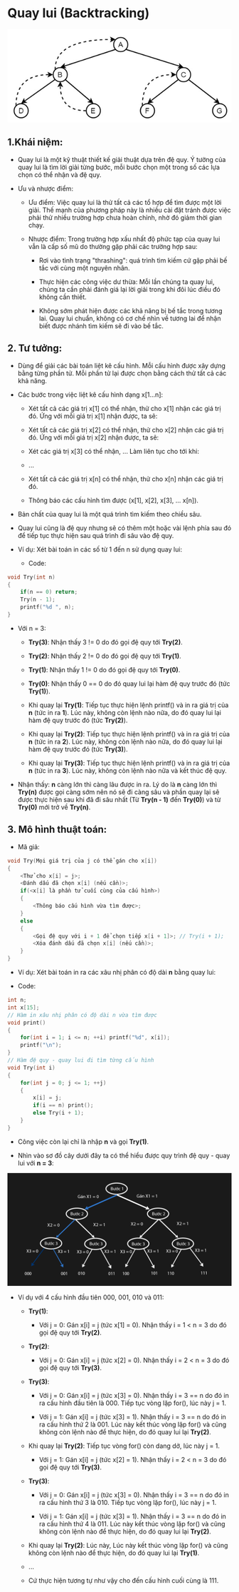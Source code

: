 # Quay lui (Backtracking)

![Ảnh mô tả](/image/img2.jpeg)


## 1.Khái niệm:
 
- Quay lui là một kỹ thuật thiết kế giải thuật dựa trên đệ quy. Ý tưởng của quay lui là tìm lời giải từng bước, mỗi bước chọn một trong số các lựa chọn có thể nhận và đệ quy.

- Ưu và nhược điểm:
	 
	- Ưu điểm: Việc quay lui là thử tất cả các tổ hợp để tìm được một lời giải. Thế mạnh của phương pháp này là nhiều cài đặt tránh được việc phải thử nhiều trường hợp chưa hoàn chỉnh, nhờ đó giảm thời gian chạy.

	- Nhược điểm: Trong trường hợp xấu nhất độ phức tạp của quay lui vẫn là cấp số mũ do thường gặp phải các trường hợp sau:

		- Rơi vào tình trạng "thrashing": quá trình tìm kiếm cứ gặp phải bế tắc với cùng một nguyên nhân.

		- Thực hiện các công việc dư thừa: Mỗi lần chúng ta quay lui, chúng ta cần phải đánh giá lại lời giải trong khi đôi lúc điều đó không cần thiết.

		- Không sớm phát hiện được các khả năng bị bế tắc trong tương lai. Quay lui chuẩn, không có cơ chế nhìn về tương lai để nhận biết được nhánh tìm kiếm sẽ đi vào bế tắc.

## 2. Tư tưởng:

- Dùng để giải các bài toán liệt kê cấu hình. Mỗi cấu hình được xây dựng bằng từng phần tử. Mỗi phần tử lại được chọn bằng cách thử tất cả các khả năng.

- Các bước trong việc liệt kê cấu hình dạng x[1...n]:

	- Xét tất cả các giá trị x[1] có thể nhận, thử cho x[1] nhận các giá trị đó. Ứng với mỗi giá trị x[1] nhận được, ta sẽ:
	
	- Xét tất cả các giá trị x[2] có thể nhận, thử cho x[2] nhận các giá trị đó. Ứng với mỗi giá trị x[2] nhận được, ta sẽ:
	
	- Xét các giá trị x[3] có thể nhận, ... Làm liên tục cho tới khi:
	
	- ...
	
	- Xét tất cả các giá trị x[n] có thể nhận, thử cho x[n] nhận các giá trị đó.
	
	- Thông báo các cấu hình tìm được (x[1], x[2], x[3], ... x[n]).
	
- Bản chất của quay lui là một quá trình tìm kiếm theo chiều sâu.

- Quay lui cũng là đệ quy nhưng sẽ có thêm một hoặc vài lệnh phía sau đó để tiếp tục thực hiện sau quá trình đi sâu vào đệ quy.

- Ví dụ: Xét bài toán in các số từ 1 đến n sử dụng quay lui:

	- Code:
	
```C++
void Try(int n)
{
	if(n == 0) return;
	Try(n - 1);
	printf("%d ", n);
}
```

- Với n = 3:

	- **Try(3)**: Nhận thấy 3 != 0 do đó gọi đệ quy tới **Try(2)**.
	
	- **Try(2)**: Nhận thấy 2 != 0 do đó gọi đệ quy tới **Try(1)**.
	
	- **Try(1)**: Nhận thấy 1 != 0 do đó gọi đệ quy tới **Try(0)**.

	- **Try(0)**: Nhận thấy 0 == 0 do đó quay lui lại hàm đệ quy trước đó (tức **Try(1)**).
	
	- Khi quay lại **Try(1)**: Tiếp tục thực hiện lệnh printf() và in ra giá trị của **n** (tức in ra **1**). Lúc này, không còn lệnh nào nữa, do đó quay lui lại hàm đệ quy trước đó (tức **Try(2)**).

	- Khi quay lại **Try(2)**: Tiếp tục thực hiện lệnh printf() và in ra giá trị của **n** (tức in ra **2**). Lúc này, không còn lệnh nào nữa, do đó quay lui lại hàm đệ quy trước đó (tức **Try(3)**).

	- Khi quay lại **Try(3)**: Tiếp tục thực hiện lệnh printf() và in ra giá trị của **n** (tức in ra **3**). Lúc này, không còn lệnh nào nữa và kết thúc đệ quy.

- Nhận thấy: **n** càng lớn thì càng lâu được in ra. Lý do là **n** càng lớn thì **Try(n)** được gọi càng sớm nên nó sẽ đi càng sâu và phần quay lại sẽ được thực hiện sau khi đã đi sâu nhất (Từ **Try(n - 1)** đến **Try(0)**) và từ **Try(0)** mới trở về **Try(n)**.

## 3. Mô hình thuật toán:

- Mã giả:

```C++
void Try(Mọi giá trị của j có thể gán cho x[i])
{
	<Thử cho x[i] = j>;
	<Đánh dấu đã chọn x[i] (nếu cần)>;
	if(<x[i] là phần tử cuối cùng của cấu hình>)
	{
		<Thông báo cấu hình vừa tìm được>;
	}
	else
	{
		<Gọi đệ quy với i + 1 để chọn tiếp x[i + 1]>; // Try(i + 1);
		<Xóa đánh dấu đã chọn x[i] (nếu cần)>;
	}
}
```

- Ví dụ: Xét bài toán in ra các xâu nhị phân có độ dài **n** bằng quay lui:

- Code:

```C++
int n;
int x[15];
// Hàm in xâu nhị phân có độ dài n vừa tìm được
void print()
{
	for(int i = 1; i <= n; ++i) printf("%d", x[i]);
	printf("\n");
}
// Hàm đệ quy - quay lui đi tìm từng cấu hình
void Try(int i)
{
	for(int j = 0; j <= 1; ++j)
	{
		x[i] = j;
		if(i == n) print();
		else Try(i + 1);
	}
}
```

- Công việc còn lại chỉ là nhập **n** và gọi **Try(1)**.

- Nhìn vào sơ đồ cây dưới đây ta có thể hiểu được quy trình đệ quy - quay lui với **n = 3**:

![Ảnh mô tả](/image/img3.png)

- Ví dụ với 4 cấu hình đầu tiên 000, 001, 010 và 011:
	
	- **Try(1)**:

		- Với j = 0: Gán x[i] = j (tức x[1] = 0). Nhận thấy i = 1 < n = 3 do đó gọi đệ quy tới **Try(2)**. 

	- **Try(2)**:

		- Với j = 0: Gán x[i] = j (tức x[2] = 0). Nhận thấy i = 2 < n = 3 do đó gọi đệ quy tới **Try(3)**. 

	- **Try(3)**:

		- Với j = 0: Gán x[i] = j (tức x[3] = 0). Nhận thấy i = 3 == n do đó in ra cấu hình đầu tiên là 000. Tiếp tục vòng lặp for(), lúc này j = 1.

		- Với j = 1: Gán x[i] = j (tức x[3] = 1). Nhận thấy i = 3 == n do đó in ra cấu hình thứ 2 là 001. Lúc này kết thúc vòng lặp for() và cũng không còn lệnh nào để thực hiện, do đó quay lui lại **Try(2)**.
	
	- Khi quay lại **Try(2)**: Tiếp tục vòng for() còn dang dở, lúc này j = 1.

		- Với j = 1: Gán x[i] = j (tức x[2] = 1). Nhận thấy i = 2 < n = 3 do đó gọi đệ quy tới **Try(3)**.

	- **Try(3)**:
	
		- Với j = 0: Gán x[i] = j (tức x[3] = 0). Nhận thấy i = 3 == n do đó in ra cấu hình thứ 3 là 010. Tiếp tục vòng lặp for(), lúc này j = 1.

		- Với j = 1: Gán x[i] = j (tức x[3] = 1). Nhận thấy i = 3 == n do đó in ra cấu hình thứ 4 là 011. Lúc này kết thúc vòng lặp for() và cũng không còn lệnh nào để thực hiện, do đó quay lui lại **Try(2)**.

	- Khi quay lại **Try(2)**: Lúc này, Lúc này kết thúc vòng lặp for() và cũng không còn lệnh nào để thực hiện, do đó quay lui lại **Try(1)**.

	- ...
	
	- Cứ thực hiện tương tự như vậy cho đến cấu hình cuối cùng là 111.
	
	
	
